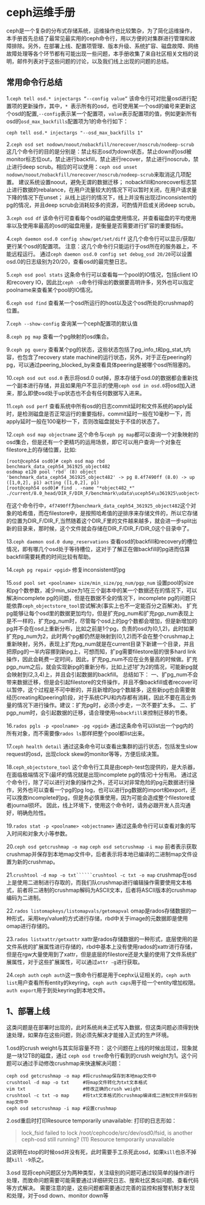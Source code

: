 # ceph运维手册
ceph是一个复杂的分布式存储系统，运维操作也比较繁杂，为了简化运维操作，本手册首先总结了最常见最实用的ceph命令行，用以方便的对集群进行管理和故障排除。另外，在部署上线、配置项管理、版本升级、系统扩容、磁盘故障、网络故障处理等各个环节都有可能出现一些问题，本手册收集了来自社区相关文档的说明，邮件列表对于这些问题的讨论，以及我们线上出现的问题的总结。

## 常用命令行总结


1.```ceph tell osd.* injectargs “--config value”```
该命令行可对批量osd进行配置项的更新操作，其中，```* ```表示所有的osd，也可使用某一个osd的编号来更新这个osd的配置,```--config```表示某一个配置项，```value```表示配置项的值，例如更新所有osd的```osd_max_backfills```配置项为1的命令行如下：

```
ceph tell osd.* injectargs "--osd_max_backfills 1"
```
2.```ceph osd set nodown/noout/nobackfill/norecover/noscrub/nodeep-scrub```
这几个命令行的目的是分别是：禁止标志osd为down状态，禁止down的osd被monitor标志位out，禁止进行backfill，禁止进行recover，禁止进行noscrub，禁止进行deep scrub。相应的可以使用：```ceph osd unset nodown/noout/nobackfill/norecover/noscrub/nodeep-scrub```来取消这几项配置。
建议系统设置noout，避免无谓的数据迁移；
nobackfill和norecover标志禁止进行数据的rebalance，在用户流量较大的情况下可以暂时关闭，在用户请求量下降的情况下在unset；
从线上运行的情况下，线上并没有出现过inconsistent的pg的情况，并且deep scrub会消耗较多的资源，可酌情开启或关闭deep scrub。

3.```ceph osd df```
该命令行可查看每个osd的磁盘使用情况，并查看磁盘的平均使用率以及使用率最高的osd的磁盘用量，是衡量是否需要进行扩容的重要指标。

4.```ceph daemon osd.0 config show/get/set/diff```
这几个命令行可以显示/获取/更行某个osd的配置项。
注意：这几个命令行只能运行于osd所在的服务器上，不能远程运行。
通过```ceph daemon osd.0 config set debug_osd 20/20```可以设置osd.0的日志级别为20/20，查看osd的最完整日志。

5.```ceph osd pool stats```
这条命令行可以查看每一个pool的IO情况，包括client IO和recovery IO，因此比```ceph -s```命令行得出的数据要高明许多，另外也可以指定poolname来查看某个pool的IO情况。

6.```ceph osd find```
查看某一个osd所运行的host以及这个osd所处的crushmap的位置。

7.```ceph --show-config```
查询某一个ceph配置项的默认值

8.```ceph pg map```
查看一个pg映射的osd集合。

9.```ceph pg query```
查看某个pg的状态，这些状态包括了pg_info_t和pg_stat_t内容，也包含了recovery state machine的运行状态，另外，对于正在peering的pg，可以通过peering_blocked_by来查看具体peering是被哪个osd所阻塞的。

10.```ceph osd out osd.0```
表示将osd.0 out掉，原本存储于osd.0的数据都会重新找一个副本进行存储，并且如果用户不显示的使用```ceph osd in osd.0```将osd加入进来，那么即使osd处于up状态也不会有任何数据写入进来。

11.```ceph osd perf```
查看系统中所有osd的日志commit延时和文件系统的apply延时，是检测磁盘是否正常运行的重要指标，commit延时一般在10毫秒一下，而apply延时一般在100毫秒一下，否则改磁盘就处于不佳的状态了。

12.```ceph osd map objectname```
这个命令与```ceph pg map```都可以查询一个对象映射的osd集合，但是还有一个更精巧的运用场景，即它可以用户查询一个对象在filestore上的存储位置，比如:

```
[root@ceph54 osd0]# ceph osd map rbd benchmark_data_ceph54_361925_object482
osdmap e120 pool 'rbd' (8) object 'benchmark_data_ceph54_361925_object482' -> pg 8.4f7490ff (8.0) -> up ([1,0,2], p1) acting ([1,0,2], p1)
[root@ceph54 osd0]# find . -name "*object482_*"
./current/8.0_head/DIR_F/DIR_F/benchmark\udata\uceph54\u361925\uobject482__head_4F7490FF__8
```
在这个命令行中，```4f7490ff```为```benchmark_data_ceph54_361925_object482```这个对象的哈希值，而在filestore中，是按照哈希值的逆排序来存储文件的，所以它存储的位置为DIR_F/DIR_F,当然随着这个DIR_F里的文件越来越多，就会进一步split出新的目录来，那时候，这个文件就会存储在DIR_F/DIR_F/DIR_0这个目录中了。

13.```ceph daemon osd.0 dump_reservations```
查看osd的backfill和recovery的槽位情况，即有哪几个osd处于等待槽位，这对于了解正在做backfill的pg进而估算backfill需要耗费的时间比较有帮助。

14.```ceph pg repair <pgid>```
修复inconsistent的pg

15.```osd pool set <poolname> size/min_size/pg_num/pgp_num```
设置pool的size和pg个数参数，减少min_size为1在三个副本中的某一个数据还在的情况下，可以解决incomplete pg的问题，但是在数据不全的情况下，incomplete pg的问题只能依靠```ceph_objectstore_tool```尝试解决(事实上也不一定能百分之百解决)。
扩充pg能够让每个osd里的数据更加均匀，但是扩充pg_num和扩充pgp_num表现上是不一样的，扩充pg_num时，尽管每个osd上的pg个数都会增加，但是新增加的pg并不会在osd上重新分布，比如之前是1个pg，负责的osd为(0,1,2)，此时如果扩充pg_num为2，此时两个pg都仍然是映射到(0,1,2)而不会在整个crushmap上重新映射，另外，表现上扩充pg_num就是在current目录下新建一个目录，并且把原pg的一半内容挪到新pg上，可想而知，扩pg需要filestore层的很多hard link操作，因此会耗费一定时间，因此，扩充pg_num不应在业务量高的时候做。扩充pgp_num之后，就会实现新pg的重新分布，比如上述1扩为2的情况，可能新pg就会映射到(2,3,4)上，并且会引起数据的backfill。
总结如下：
一、扩pg_num不会带来数据迁移，但是会引起filestore的文件操作，并且不像backfill或者recover可以暂停，这个过程是不可中断的，并且新增的pg个数越多，这些新pg也会需要做经历creating和peering阶段，对于系统CPU和内存都有消耗，因此不要在高业务量的情况下进行操作。建议：扩充pg时，必须小步走，一次不要扩太多。
二、扩pgp_num时，会引起数据的迁移，请合理使用```nobackfill```来控制迁移的节奏。

16.```rados pgls -p <poolname> -pg <pgid>```
通过这条命令可以list出一个pg内的所有对象，而不需要像```rados ls```那样把整个pool都list出来。

17.```ceph health detail```
通过这条命令可以查看出集群的运行状态，包括发生slow request的osd，出现clock skew的monitor等等，方便后续决策。

18.```ceph_objectstore_tool```
这个命令行工具是由ceph-test包提供的，是大杀器，在面临极端情况下(最坏的情况就是出现incomplete pg的情况)十分有用。
通过这个命令行，除了可以进行对象的操作之外，还可以对非常危险的pg元数据进行操作，另外也可以查看一个pg的pg log，也可以进行pg数据的import和export，还可以挽救incomplete的pg，但是务必慎重使用，因为可能会造成整个filestore或者journal损坏。
因此，线上环境下，使用这个命令时，请务必跟开发人员沟通好，明确危险性。

19.```rados stat -p <poolname> <objectname>```
通过这条命令行可以查看对象的写入时间和对象大小等参数。

20.```ceph osd getcrushmap -o map``` ```ceph osd setcrushmap -i map```
前者表示获取crushmap并保存到本地map文件中，后者表示将本地已编译的二进制map文件设置为新的crushmap。

21.```crushtool -d map -o txt``````crushtool -c txt -o map```
crushmap在osd上是使用二进制进行存取的，而我们队crushmap进行编辑操作需要使用文本格式，前者将二进制的crushmap解码为ASCII文本，后者将ASCII版本的crushmap编码为二进制。

22.```rados listomapkeys/listomapvals/getomapval```
omap是rados存储数据的一种形式，采用key/value的方式进行存储，rbd中关于image的元数据即是使用omap进行存储的。

23.```rados listxattr/getxattr```
xattr是rados存储数据的一种形式，底层使用的是文件系统的扩展属性进行存储的，rbd中基本上没有使用rados的xattr进行存储，但是在rgw大量使用到了xattr，但是底层的filestore还是大量的使用了文件系统扩展属性，对于这些扩展属性，可以通过```attr -g```进行获取。

24.```ceph auth```
```ceph auth```这一族命令行都是用于cephx认证相关的，```ceph auth list```用户查看所有entity的keyring，```ceph auth caps```用于给一个entity增加权限。```auth export```用于到处keyring到本地文件。


## 1、部署上线
这类问题是在部署时出现的，此时系统尚未正式写入数据，但这类问题必须得到快速处理，如果存在这些问题，则必须先解决才能接入正式的生产环境。

1.osd的crush weight与其实际容量不符：
这个问题在上线的时候出现过，现象就是一块12TB的磁盘，通过
```ceph osd tree```命令行看到的crush weight为1。这个问题可以通过手动修改crushmap来快速解决问题：
	
```
ceph osd getcrushmap -o map #将crushmap保存到本地map文件中
crushtool -d map -o txt     #将map文件转化为txt文本格式
vim txt                     #修改正确的crush weight
crushtool -c txt -o map     #将txt文本格式的crushmap编译成二进制文件并保存到map文件中
ceph osd setcrushmap -i map #设置crushmap
```

2.osd重启时打印Resource temporarily unavailable:
打印的日志形如：

> lock_fsid failed to lock /root/cephcode/src/dev/osd0/fsid, is another ceph-osd still running? (11) Resource temporarily unavailable

这说明在stop的时候osd并没有死，此时需要手工杀死此osd，如果`kill`也杀不掉就`kill -9`杀之。

3.osd
现将ceph问题区分为两种类型，关注级别的问题可通过较简单的操作进行处理，而致命问题需要可能需要通过详细研究日志、搜索社区类似问题、查看代码等方式解决。
需要注意的是，这些问题都需要通过完善的监控和报警机制才发现和处理，对于osd down、monitor down等

